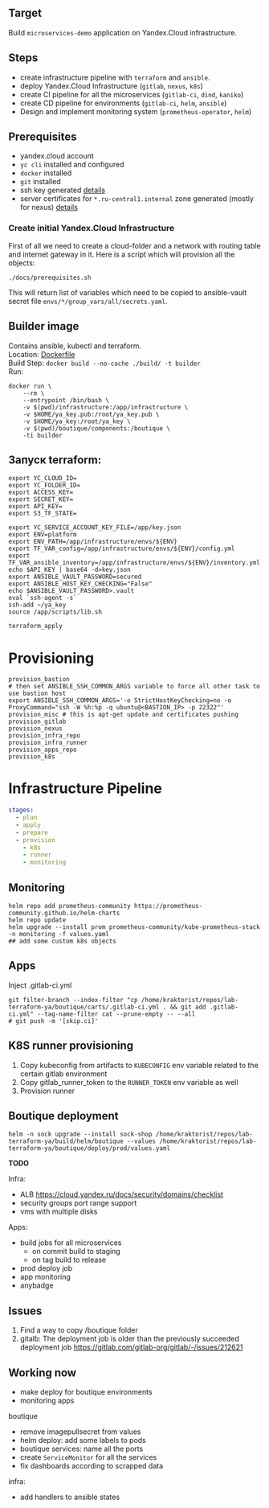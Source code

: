 ## Target

Build `microservices-demo` application on Yandex.Cloud infrastructure.

## Steps

- create infrastructure pipeline with `terraform` and `ansible`.
- deploy Yandex.Cloud Infrastructure (`gitlab`, `nexus`, `k8s`)
- create CI pipeline for all the microservices (`gitlab-ci`, `dind`, `kaniko`)
- create CD pipeline for environments (`gitlab-ci`, `helm`, `ansible`)
- Design and implement monitoring system (`prometheus-operator`, `helm`)

## Prerequisites

- yandex.cloud account 
- `yc cli` installed and configured
- `docker` installed
- `git` installed
- ssh key generated [details](docs/ssh-keys-generating.md)
- server certificates for `*.ru-central1.internal` zone generated (mostly for nexus) [details](docs/certificates-generating.md)

### Create initial Yandex.Cloud Infrastructure

First of all we need to create a cloud-folder and a network with routing table and internet gateway in it.
Here is a script which will provision all the objects:
```
./docs/prerequisites.sh
```

This will return list of variables which need to be copied to ansible-vault secret file `envs/*/group_vars/all/secrets.yaml`.


## Builder image

Contains ansible, kubectl and terraform.  
Location: [Dockerfile](build/Dockerfile)  
Build Step: `docker build --no-cache ./build/ -t builder`  
Run:  

```
docker run \
    --rm \
    --entrypoint /bin/bash \
    -v $(pwd)/infrastructure:/app/infrastructure \
    -v $HOME/ya_key.pub:/root/ya_key.pub \
    -v $HOME/ya_key:/root/ya_key \
    -v $(pwd)/boutique/components:/boutique \
    -ti builder
```

## Запуск terraform:

```
export YC_CLOUD_ID=
export YC_FOLDER_ID=
export ACCESS_KEY=
export SECRET_KEY=
export API_KEY=
export S3_TF_STATE=

export YC_SERVICE_ACCOUNT_KEY_FILE=/app/key.json
export ENV=platform
export ENV_PATH=/app/infrastructure/envs/${ENV}
export TF_VAR_config=/app/infrastructure/envs/${ENV}/config.yml
export TF_VAR_ansible_inventory=/app/infrastructure/envs/${ENV}/inventory.yml
echo $API_KEY | base64 -d>key.json
export ANSIBLE_VAULT_PASSWORD=secured
export ANSIBLE_HOST_KEY_CHECKING="False"
echo $ANSIBLE_VAULT_PASSWORD>.vault
eval `ssh-agent -s`
ssh-add ~/ya_key
source /app/scripts/lib.sh

terraform_apply

```

# Provisioning

```
provision_bastion
# then set ANSIBLE_SSH_COMMON_ARGS variable to force all other task to use bastion host
export ANSIBLE_SSH_COMMON_ARGS='-o StrictHostKeyChecking=no -o ProxyCommand="ssh -W %h:%p -q ubuntu@<BASTION_IP> -p 22322"'
provision_misc # this is apt-get update and certificates pushing
provision_gitlab
provision_nexus
provision_infra_repo
provision_infra_runner
provision_apps_repo
provision_k8s
```
# Infrastructure Pipeline

```yaml
stages:
  - plan
  - apply
  - prepare
  - provision
    - k8s
    - runner
    - monitoring
```

## Monitoring

```
helm repo add prometheus-community https://prometheus-community.github.io/helm-charts
helm repo update
helm upgrade --install prom prometheus-community/kube-prometheus-stack -n monitoring -f values.yaml
## add some custom k8s objects
```

## Apps

Inject .gitlab-ci.yml

```
git filter-branch --index-filter "cp /home/kraktorist/repos/lab-terraform-ya/boutique/carts/.gitlab-ci.yml . && git add .gitlab-ci.yml" --tag-name-filter cat --prune-empty -- --all
# git push -m '[skip.ci]'
```

## K8S runner provisioning

1. Copy kubeconfig from artifacts to `KUBECONFIG` env variable related to the certain gitlab environment
2. Copy gitlab_runner_token to the `RUNNER_TOKEN` env variable as well
3. Provision runner

## Boutique deployment

```
helm -n sock upgrade --install sock-shop /home/kraktorist/repos/lab-terraform-ya/build/helm/boutique --values /home/kraktorist/repos/lab-terraform-ya/boutique/deploy/prod/values.yaml
```


**TODO**

Infra:
  - ALB https://cloud.yandex.ru/docs/security/domains/checklist
  - security groups port range support
  - vms with multiple disks

Apps:
- build jobs for all microservices
  - on commit build to staging
  - on tag build to release
- prod deploy job
- app monitoring
- anybadge

## Issues

1. Find a way to copy /boutique folder
2. gitalb: The deployment job is older than the previously succeeded deployment job
   https://gitlab.com/gitlab-org/gitlab/-/issues/212621

## Working now

- make deploy for boutique environments
- monitoring apps

boutique
- remove imagepullsecret from values
- helm deploy: add some labels to pods
- boutique services: name all the ports
- create `ServiceMonitor` for all the services
- fix dashboards according to scrapped data

infra:
- add handlers to ansible states
